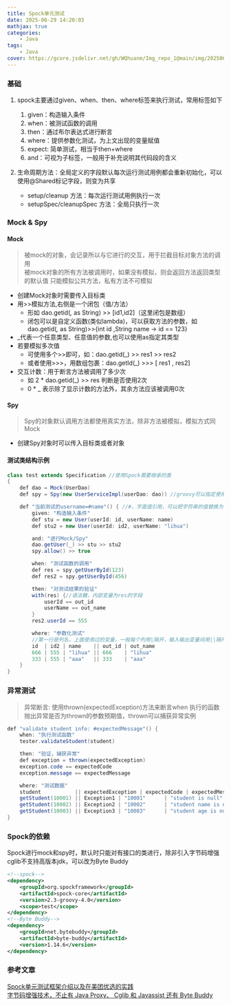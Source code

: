 ```yaml
---
title: Spock单元测试
date: 2025-06-29 14:20:03
mathjax: true
categories: 
    - Java
tags: 
    - Java
cover: https://gcore.jsdelivr.net/gh/WQhuanm/Img_repo_1@main/img/202506292029993.png
---
```



### 基础
1. spock主要通过given、when、then、where标签来执行测试，常用标签如下  
    1. given：构造输入条件
    1. when：被测试函数的调用
    1. then：通过布尔表达式进行断言
    1. where：提供参数化测试，为上文出现的变量赋值
    1. expect: 简单测试，相当于then+where
    1. and：可视为子标签，一般用于补充说明其代码段的含义

1. 生命周期方法：全局定义的字段默认每次运行测试用例都会重新初始化，可以使用@Shared标记字段，则变为共享
    + setup/cleanup 方法：每次运行测试用例执行一次
    + setupSpec/cleanupSpec 方法：全局只执行一次

### Mock & Spy
#### Mock
> 被mock的对象，会记录所以与它进行的交互，用于拦截目标对象方法的调用  
被mock对象的所有方法被调用时，如果没有模拟，则会返回方法返回类型的默认值
只能模拟公共方法，私有方法不可模拟

+ 创建Mock对象时需要传入目标类
+ 用>>模拟方法,右侧是一个闭包（值/方法）
    + 形如 dao.getid(_,_ as String) >> [id1,id2]（这里闭包是数组）
    + 闭包可以是自定义函数(类似lambda)，可以获取方法的参数，如 dao.getid(_,_ as String)>>{int id ,String name -> id == 123}
+ _代表一个任意类型、任意值的参数,也可以使用as指定其类型
+ 若要模拟多次值
    + 可使用多个>>即可，如：dao.getid(_) >> res1 >> res2
    + 或者使用>>>，用数组包裹：dao.getId(_) >>> [ res1 , res2]
+ 交互计数：用于断言方法被调用了多少次
    + 如 2 * dao.getid(_) >> res 判断是否使用2次
    + 0 * _ 表示除了显示计数的方法外，其余方法应该被调用0次

#### Spy
> Spy的对象默认调用方法都使用真实方法，除非方法被模拟，模拟方式同Mock

+ 创建Spy对象时可以传入目标类或者对象

#### 测试类结构示例
```Java
class test extends Specification //使用Spock需要继承的类
{
    def dao = Mock(UserDao)
    def spy = Spy(new UserServiceImpl(userDao: dao)) //groovy可以指定使用哪些字段来构造类

    def "当前测试的username=#name"() { //#，字面值引用，可以把字符串的值替换为引用的变量值
        given: "构造输入条件"
        def stu = new User(userId: id, userName: name)
        def stu2 = new User(userId: id2, userName: "lihua")

        and: "进行Mock/Spy"
        dao.getUser(_) >> stu >> stu2
        spy.allow() >> true

        when: "测试函数的调用"
        def res = spy.getUserById(123)
        def res2 = spy.getUserById(456)

        then: "对测试结果的验证"
        with(res) {//语法糖，内部变量为res的字段
            userId == out_id
            userName == out_name
        }
        res2.userId == 555

        where: "参数化测试"
        //第一行是列名，上面使用过的变量，一般每个列用|隔开，输入输出变量间用||隔开，即左边是输入值，右边是输出值
        id  | id2 | name    || out_id | out_name
        666 | 555 | "lihua" || 666    | "lihua"
        333 | 555 | "aaa"   || 333    | "aaa"
    }
}
```


### 异常测试
> 异常断言: 使用thrown(expectedException)方法来断言when 执行的函数抛出异常是否为thrown的参数预期值，thrown可以捕获异常实例

```java
def "validate student info: #expectedMessage"() {
    when: "执行测试函数"
    tester.validateStudent(student)

    then: "验证，捕获异常"
    def exception = thrown(expectedException)
    exception.code == expectedCode
    exception.message == expectedMessage

    where: "测试数据"
    student           || expectedException | expectedCode | expectedMessage
    getStudent(10001) || Exception1 | "10001"      | "student is null"
    getStudent(10002) || Exception2 | "10002"      | "student name is null"
    getStudent(10003) || Exception3 | "10003"      | "student age is null"
}
```

### Spock的依赖
Spock进行mock和spy时，默认时只能对有接口的类进行，除非引入字节码增强
cglib不支持高版本jdk，可以改为Byte Buddy
``` xml
<!--spock-->
<dependency>
    <groupId>org.spockframework</groupId>
    <artifactId>spock-core</artifactId>
    <version>2.3-groovy-4.0</version>
    <scope>test</scope>
</dependency>
<!--Byte Buddy-->
<dependency>
    <groupId>net.bytebuddy</groupId>
    <artifactId>byte-buddy</artifactId>
    <version>1.14.6</version>
</dependency>
```

### 参考文章
[Spock单元测试框架介绍以及在美团优选的实践](https://tech.meituan.com/2021/08/06/spock-practice-in-meituan.html)  
[字节码增强技术，不止有 Java Proxy、 Cglib 和 Javassist 还有 Byte Buddy](https://cloud.tencent.com/developer/article/2385290)  

